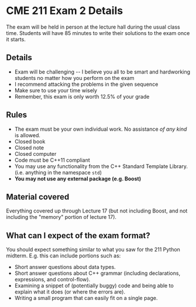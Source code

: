 # CME 211 Exam 2 Details

The exam will be held in person at the lecture hall during the usual class time. 
Students will have 85 minutes to write their solutions to the exam once it starts.

## Details

* Exam will be challenging -- I believe you all to be smart and hardworking
  students no matter how you perform on the exam
* I recommend attacking the problems in the given sequence
* Make sure to use your time wisely
* Remember, this exam is only worth 12.5% of your grade

## Rules

* The exam must be your own individual work. No assistance *of any kind* is allowed.
* Closed book
* Closed note
* Closed computer
* Code must be C++11 compliant
* You may use any functionality from the C++ Standard Template Library. (i.e.
  anything in the namespace `std`)
* **You may not use any external package (e.g. Boost)**

## Material covered
Everything covered up through Lecture 17 (but not including Boost, and not including the "memory" portion of lecture 17).

## What can I expect of the exam format?
You should expect something similar to what you saw for the 211 Python midterm. E.g. this can include portions such as:

* Short answer questions about data types.
* Short answer questions about C++ grammar (including declarations, expressions, and control-flow).
* Examining a snippet of (potentially buggy) code and being able to explain what it does (or where the errors are).
* Writing a small program that can easily fit on a single page.
